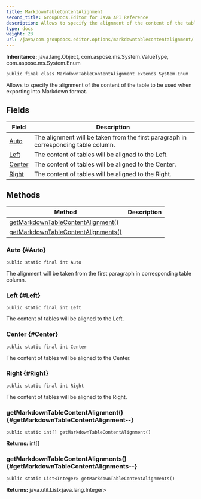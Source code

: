 ```yaml
---
title: MarkdownTableContentAlignment
second_title: GroupDocs.Editor for Java API Reference
description: Allows to specify the alignment of the content of the table to be used when exporting into Markdown format.
type: docs
weight: 23
url: /java/com.groupdocs.editor.options/markdowntablecontentalignment/
---
```

**Inheritance:**
java.lang.Object, com.aspose.ms.System.ValueType, com.aspose.ms.System.Enum
```
public final class MarkdownTableContentAlignment extends System.Enum
```

Allows to specify the alignment of the content of the table to be used when exporting into Markdown format.
## Fields

| Field | Description |
| --- | --- |
| [Auto](#Auto) | The alignment will be taken from the first paragraph in corresponding table column. |
| [Left](#Left) | The content of tables will be aligned to the Left. |
| [Center](#Center) | The content of tables will be aligned to the Center. |
| [Right](#Right) | The content of tables will be aligned to the Right. |
## Methods

| Method | Description |
| --- | --- |
| [getMarkdownTableContentAlignment()](#getMarkdownTableContentAlignment--) |  |
| [getMarkdownTableContentAlignments()](#getMarkdownTableContentAlignments--) |  |
### Auto {#Auto}
```
public static final int Auto
```


The alignment will be taken from the first paragraph in corresponding table column.

### Left {#Left}
```
public static final int Left
```


The content of tables will be aligned to the Left.

### Center {#Center}
```
public static final int Center
```


The content of tables will be aligned to the Center.

### Right {#Right}
```
public static final int Right
```


The content of tables will be aligned to the Right.

### getMarkdownTableContentAlignment() {#getMarkdownTableContentAlignment--}
```
public static int[] getMarkdownTableContentAlignment()
```




**Returns:**
int[]
### getMarkdownTableContentAlignments() {#getMarkdownTableContentAlignments--}
```
public static List<Integer> getMarkdownTableContentAlignments()
```




**Returns:**
java.util.List<java.lang.Integer>
